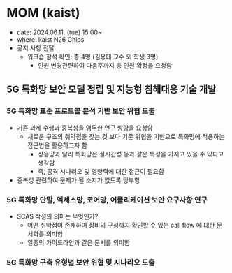 # MOM (kaist)
- date: 2024.06.11. (tue) 15:00~
- where: kaist N26 Chips
- 공지 사항 전달
  - 워크숍 참석 확인: 총 4명 (김용대 교수 외 학생 3명)
    - 인원 변경관련하여 다음주까지 총 인원 확정을 요청함

## 5G 특화망 보안 모델 정립 및 지능형 침해대응 기술 개발

### 5G 특화망 표준 프로토콜 분석 기반 보안 위협 도출
- 기존 과제 수행과 중복성을 염두한 연구 방향을 요청함
  - 새로운 구조의 취약점을 찾는 것 보다 기존 위협을 기반으로 특화망에 적용하는 접근법을 활용하고자 함
    - 상용망과 달리 특화망은 실시간성 등과 같은 특성을 가지고 있을 수 있다고 생각함
    - 즉, 공격 시나리오 및 영향력에 대한 접근이 필요함
- 중복성 관련하여 문제가 될 소지가 없도록 당부함

### 5G 특화망 단말, 엑세스망, 코어망, 어플리케이션 보안 요구사항 연구
- SCAS 작성의 의미는 무엇인가?
  - 어떤 취약점이 존재하며 장비의 구성까지 확인할 수 있는 call flow 에 대한 문서화를 의미함 
  - 일종의 가이드라인과 같은 문서를 의미함

### 5G 특화망 구축 유형별 보안 위협 및 시나리오 도출 